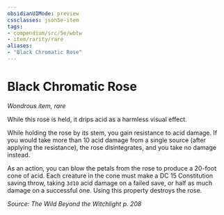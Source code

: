 ```yaml
---
obsidianUIMode: preview
cssclasses: json5e-item
tags:
- compendium/src/5e/wbtw
- item/rarity/rare
aliases: 
- "Black Chromatic Rose"
---
```

# Black Chromatic Rose
*Wondrous item, rare*  


While this rose is held, it drips acid as a harmless visual effect.

While holding the rose by its stem, you gain resistance to acid damage. If you would take more than 10 acid damage from a single source (after applying the resistance), the rose disintegrates, and you take no damage instead.

As an action, you can blow the petals from the rose to produce a 20-foot cone of acid. Each creature in the cone must make a DC 15 Constitution saving throw, taking `3d10` acid damage on a failed save, or half as much damage on a successful one. Using this property destroys the rose.

*Source: The Wild Beyond the Witchlight p. 208*